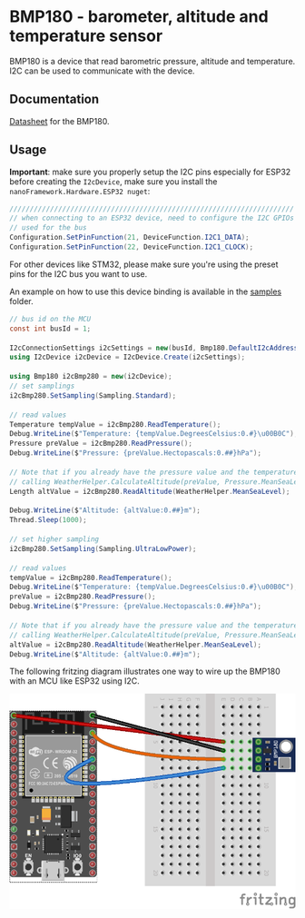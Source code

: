 # BMP180 - barometer, altitude and temperature sensor

BMP180 is a device that read barometric pressure, altitude and temperature. I2C can be used to communicate with the device.

## Documentation

[Datasheet](https://cdn-shop.adafruit.com/datasheets/BST-BMP180-DS000-09.pdf) for the BMP180.

## Usage

**Important**: make sure you properly setup the I2C pins especially for ESP32 before creating the `I2cDevice`, make sure you install the `nanoFramework.Hardware.ESP32 nuget`:

```csharp
//////////////////////////////////////////////////////////////////////
// when connecting to an ESP32 device, need to configure the I2C GPIOs
// used for the bus
Configuration.SetPinFunction(21, DeviceFunction.I2C1_DATA);
Configuration.SetPinFunction(22, DeviceFunction.I2C1_CLOCK);
```

For other devices like STM32, please make sure you're using the preset pins for the I2C bus you want to use.

An example on how to use this device binding is available in the [samples](samples) folder.

```csharp
// bus id on the MCU
const int busId = 1;

I2cConnectionSettings i2cSettings = new(busId, Bmp180.DefaultI2cAddress);
using I2cDevice i2cDevice = I2cDevice.Create(i2cSettings);

using Bmp180 i2cBmp280 = new(i2cDevice);
// set samplings
i2cBmp280.SetSampling(Sampling.Standard);

// read values
Temperature tempValue = i2cBmp280.ReadTemperature();
Debug.WriteLine($"Temperature: {tempValue.DegreesCelsius:0.#}\u00B0C");
Pressure preValue = i2cBmp280.ReadPressure();
Debug.WriteLine($"Pressure: {preValue.Hectopascals:0.##}hPa");

// Note that if you already have the pressure value and the temperature, you could also calculate altitude by
// calling WeatherHelper.CalculateAltitude(preValue, Pressure.MeanSeaLevel, tempValue) which would be more performant.
Length altValue = i2cBmp280.ReadAltitude(WeatherHelper.MeanSeaLevel);

Debug.WriteLine($"Altitude: {altValue:0.##}m");
Thread.Sleep(1000);

// set higher sampling
i2cBmp280.SetSampling(Sampling.UltraLowPower);

// read values
tempValue = i2cBmp280.ReadTemperature();
Debug.WriteLine($"Temperature: {tempValue.DegreesCelsius:0.#}\u00B0C");
preValue = i2cBmp280.ReadPressure();
Debug.WriteLine($"Pressure: {preValue.Hectopascals:0.##}hPa");

// Note that if you already have the pressure value and the temperature, you could also calculate altitude by
// calling WeatherHelper.CalculateAltitude(preValue, Pressure.MeanSeaLevel, tempValue) which would be more performant.
altValue = i2cBmp280.ReadAltitude(WeatherHelper.MeanSeaLevel);
Debug.WriteLine($"Altitude: {altValue:0.##}m");
```

The following fritzing diagram illustrates one way to wire up the BMP180 with an MCU like ESP32 using I2C.

![ESP32 Breadboard diagram](https://raw.githubusercontent.com/nanoframework/nanoFramework.IoT.Device/develop/devices/Bmp180/rpi-bmp180_i2c_bb.png)
